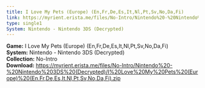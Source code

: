 ```yaml
---
title: I Love My Pets (Europe) (En,Fr,De,Es,It,Nl,Pt,Sv,No,Da,Fi)
link: https://myrient.erista.me/files/No-Intro/Nintendo%20-%20Nintendo%203DS%20(Decrypted)/I%20Love%20My%20Pets%20(Europe)%20(En,Fr,De,Es,It,Nl,Pt,Sv,No,Da,Fi).zip
type: single1
System: Nintendo - Nintendo 3DS (Decrypted)
---
```

<b>Game:</b> I Love My Pets (Europe) (En,Fr,De,Es,It,Nl,Pt,Sv,No,Da,Fi)<br>
<b>System:</b> Nintendo - Nintendo 3DS (Decrypted)<br>
<b>Collection:</b> No-Intro<br>
<b>Download:</b> https://myrient.erista.me/files/No-Intro/Nintendo%20-%20Nintendo%203DS%20(Decrypted)/I%20Love%20My%20Pets%20(Europe)%20(En,Fr,De,Es,It,Nl,Pt,Sv,No,Da,Fi).zip